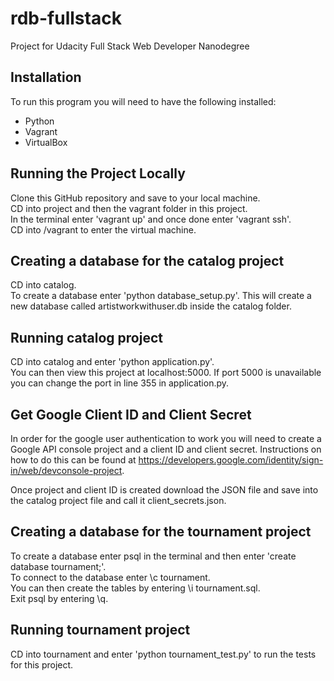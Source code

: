 rdb-fullstack
=============
Project for Udacity Full Stack Web Developer Nanodegree

## Installation

To run this program you will need to have the following installed:  
* Python
* Vagrant
* VirtualBox

## Running the Project Locally  

Clone this GitHub repository and save to your local machine.  
CD into project and then the vagrant folder in this project.  
In the terminal enter 'vagrant up' and once done enter 'vagrant ssh'.  
CD into /vagrant to enter the virtual machine.   

## Creating a database for the catalog project  

CD into catalog.  
To create a database enter 'python database_setup.py'.  This will create a new database called artistworkwithuser.db inside the catalog folder.  

## Running catalog project  

CD into catalog and enter 'python application.py'.  
You can then view this project at localhost:5000.
If port 5000 is unavailable you can change the port in line 355 in application.py.  

## Get Google Client ID and Client Secret  

In order for the google user authentication to work you will need to create a Google API console project and a client ID and client secret.  Instructions on how to do this can be found at https://developers.google.com/identity/sign-in/web/devconsole-project.  

Once project and client ID is created download the JSON file and save into the catalog project file and call it client_secrets.json.  

## Creating a database for the tournament project 

To create a database enter psql in the terminal and then enter 'create database tournament;'.  
To connect to the database enter \c tournament.  
You can then create the tables by entering \i tournament.sql.  
Exit psql by entering \q.  

## Running tournament project

CD into tournament and enter 'python tournament_test.py' to run the tests for this project. 



